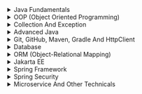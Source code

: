 [//]: # (Java Fundamentals)
<details>
  <summary>Java Fundamentals</summary>

  <ul>
  <details>
    <summary>JDK</summary>
    <ul>
      <li>JDK nima?</li>
      <li>JRE nima?</li>
      <li>JVM nima?</li>
    </ul>
  </details>

  <details>
    <summary>Data types</summary>
    <ul>
      <li>Primitive turlar nima?</li>
      <li>Data type ning default qiymatlari qanday?</li>
      <li>Java'da static va dynamic typing farqi nima?</li>
    </ul>
  </details>

  <details>
    <summary>String</summary>
    <ul>
      <li>`String` ning immutability xususiyati nima va nega muhim?</li>
      <li>`StringBuilder` va `StringBuffer` ni `String` bilan taqqoslaganda qanday afzalliklari bor?</li>
      <li>`String` ob'ektlar bilan ishlashda qanday performance muammolari yuzaga kelishi mumkin?</li>
    </ul>
  </details>

  <details>
    <summary>Methods</summary>
    <ul>
      <li>Method nima?</li>
      <li>Rekursiv method nima va u qachon kerak bo'ladi?</li>
      <li>Rekursiv va iterativ yondashuvlarni solishtiring.</li>
    </ul>
  </details>
  </ul>
</details>

[//]: # (OOP)
<details>
  <summary>OOP (Object Oriented Programming)</summary>

  <ul>
  <details>
    <summary>Programming Paradigms</summary>
    <ul>
      <li>OOP ning boshqa paradigmalar bilan farqi nima?</li>
      <li>Imperative va declarative programming o'rtasidagi farq nima?</li>
      <li>Functional programming va OOP qanday birlashtirilishi mumkin?</li>
    </ul>
  </details>

  <details>
    <summary>Class And Object</summary>
    <ul>
      <li>Class nima?</li>
      <li>Object nima va qanday yaratiladi?</li>
      <li>Instance va static a'zolar orasidagi farq nima?</li>
    </ul>
  </details>

  <details>
    <summary>Encapsulation</summary>
    <ul>
      <li>Encapsulation nima va u nega muhim?</li>
      <li>Getter va setterlar encapsulation bilan qanday ishlaydi?</li>
      <li>Encapsulation'ning amaliy qo'llanilishi qanday?</li>
    </ul>
  </details>

  <details>
    <summary>Inheritance</summary>
    <ul>
      <li>Inheritance nima va u qanday ishlaydi?</li>
      <li>Java'da single inheritance va multiple inheritance farqlari qanday?</li>
      <li>Super keyword qanday ishlatiladi?</li>
    </ul>
  </details>

  <details>
    <summary>Polymorphism</summary>
    <ul>
      <li>Polymorphism nima?</li>
      <li>Compile-time va run-time polymorphism o'rtasidagi farq nima?</li>
      <li>Overriding va overloading ni tushuntiring.</li>
    </ul>
  </details>

  <details>
    <summary>Abstraction</summary>
    <ul>
      <li>Abstraction nima va u qachon ishlatiladi?</li>
      <li>Abstract class va interface o'rtasidagi farq nima?</li>
      <li>Java'da abstraction qanday amalga oshiriladi?</li>
    </ul>
  </details>

  <details>
    <summary>Heap And Stack</summary>
    <ul>
      <li>Heap va Stack o'rtasidagi farq nima?</li>
      <li>Stack Overflow nima?</li>
      <li>Garbage Collection heapda qanday amalga oshiriladi?</li>
    </ul>
  </details>
  </ul>
</details>


[//]: # (Collection And Exception)
<details>
  <summary>Collection And Exception</summary>

  <ul>
  <details>
    <summary>Collections Framework</summary>
    <ul>
      <li>Collections Framework nima va u qanday ishlatiladi?</li>
      <li>List, Set, va Map o'rtasidagi asosiy farqlar nima?</li>
      <li>ArrayList va LinkedList ni solishtiring.</li>
      <li>HashMap va TreeMap ning afzalliklari va kamchiliklari qanday?</li>
    </ul>
  </details>

  <details>
    <summary>Generics</summary>
    <ul>
      <li>Java'da generics nima va ular nega kerak?</li>
      <li>Wildcard (`?`) genericsda qanday ishlatiladi?</li>
      <li>Generics bilan Type Safety qanday ta'minlanadi?</li>
    </ul>
  </details>

  <details>
    <summary>Exception Handling</summary>
    <ul>
      <li>Exception nima va uning turlari qanday?</li>
      <li>Checked va Unchecked exception o'rtasidagi farq nima?</li>
      <li>Try-catch blok qanday ishlaydi?</li>
      <li>Finally bloki qachon ishlatiladi?</li>
    </ul>
  </details>

  <details>
    <summary>Custom Exceptions</summary>
    <ul>
      <li>Custom exception yaratish qachon va qanday amalga oshiriladi?</li>
      <li>Exception chaining nima?</li>
      <li>Custom exception yaratishda `RuntimeException` yoki `Exception` dan foydalanishning afzalliklari qanday?</li>
    </ul>
  </details>
  </ul>
</details>


[//]: # (Advanced Java)
<details>
  <summary>Advanced Java</summary>

  <ul>
  <details>
    <summary>Multithreading</summary>
    <ul>
      <li>Multithreading nima?</li>
      <li>Thread yaratishning usullari qanday?</li>
    </ul>
  </details></ul>

  <ul><details>
    <summary>Java Time APIs</summary>
    <ul>
      <li>Java Time API qanday ishlaydi?</li>
      <li>LocalDate va LocalDateTime o'rtasidagi farq nima?</li>
      <li>ZonedDateTime qanday ishlatiladi?</li>
    </ul>
  </details></ul>

  <ul><details>
    <summary>IO/NIO</summary>
    <ul>
      <li>IO va NIO o'rtasidagi farq nima?</li>
      <li>Java NIO yordamida fayllarni qanday o'qib va yozib olish mumkin?</li>
    </ul>
  </details></ul>

[//]: # (Java 8 Futures And Functional Programming)
  <ul><details>
  <summary>Java 8 Futures And Functional Programming</summary>

  <ul>
  <details>
    <summary>Futures</summary>
    <ul>
      <li>Future nima va u qanday ishlatiladi?</li>
      <li>CompletableFuture nima va u Future'dan qanday farq qiladi?</li>
      <li>Futures bilan parallel hisob-kitoblarni qanday amalga oshirish mumkin?</li>
      <li>Future chaining qanday ishlaydi?</li>
    </ul>
  </details>

  <details>
    <summary>Functional Programming</summary>
    <ul>
      <li>Java'da functional programming nima?</li>
      <li>Lambda expressions qanday ishlaydi?</li>
      <li>Stream API nima va u qanday qo'llaniladi?</li>
      <li>Method reference nima va uni qachon ishlatish kerak?</li>
      <li>Functional interfaces nima va qanday misollar mavjud?</li>
    </ul>
  </details>
  </ul>
</details></ul>
  
  <ul><details>
    <summary>Memory Management</summary>
    <ul>
      <li>Java'da Garbage Collection qanday ishlaydi?</li>
      <li>Stack va Heap xotira o'rtasidagi farq nima?</li>
    </ul>
  </details></ul>

  <ul><details>
    <summary>JVM</summary>
    <ul>
      <li>JDK, JRE, JVM nima? yani farqlari nima?</li>
      <li>Ular bir-birlariga qanday bog'liq? Yani vazifasi bo'lak va bir-birlarisiz ishlay oladimi o'z vazifalari ustiga?</li>
      <li>Dev Tools nima? nimaga kerak u? ichida nimalar bor?</li>
      <li>JVM xotirani qanday boshqaradi?</li>
      <li>Byte Code nima?</li>
      <li>jar file nima? uning byte code dan qanday farqi bor?</li>
    </ul>
</details></ul>
</details>

[//]: # (Git, GitHub, Maven, Gradle And HttpClient)
<details>
  <summary>Git, GitHub, Maven, Gradle And HttpClient</summary>

  <ul>
  <details>
    <summary>Git</summary>
    <ul>
      <li>Git nima va u qanday ishlaydi?</li>
      <li>Git lifecycle bosqichlari qanday?</li>
      <li>Git'da `commit`, `push`, va `pull` amallari qanday farqlanadi?</li>
      <li>Git branchlar bilan qanday ishlash mumkin?</li>
    </ul>
  </details>

  <details>
    <summary>GitHub</summary>
    <ul>
      <li>GitHub nima va u qanday afzalliklarni taqdim etadi?</li>
      <li>GitHub repository yaratish va unga kod yuklash jarayoni qanday?</li>
      <li>Pull request va issue'lar qanday ishlaydi?</li>
      <li>GitHub Actions nima va u qanday ishlatiladi?</li>
    </ul>
  </details>

  <details>
    <summary>Maven</summary>
    <ul>
      <li>Maven nima va u qachon ishlatiladi?</li>
      <li>`pom.xml` fayli nimani anglatadi va qanday sozlanadi?</li>
      <li>Dependency management Maven'da qanday amalga oshiriladi?</li>
      <li>Lifecycle bosqichlari Maven'da qanday ishlaydi?</li>
    </ul>
  </details>

  <details>
    <summary>Gradle</summary>
    <ul>
      <li>Gradle nima va u Maven'dan qanday farq qiladi?</li>
      <li>`build.gradle` fayli qanday ishlaydi va konfiguratsiya qilinadi?</li>
      <li>Gradle'da tasks va dependencies qanday boshqariladi?</li>
      <li>Gradle bilan multi-module loyihalar qanday yaratiladi?</li>
    </ul>
  </details>

  <details>
    <summary>HttpClient</summary>
    <ul>
      <li>Java HttpClient nima va u qanday ishlatiladi?</li>
      <li>GET va POST so'rovlarini HttpClient orqali qanday yuborish mumkin?</li>
      <li>HttpClient bilan asinxron so'rovlar qanday amalga oshiriladi?</li>
      <li>Response handling HttpClient bilan qanday ishlaydi?</li>
    </ul>
  </details>
  </ul>
</details>

[//]: # (Database)
<details>
<summary>Database </summary>

</details>


[//]: # (ORM)
<details>
  <summary>ORM (Object-Relational Mapping)</summary>

  <ul>
  <details>
    <summary>Introduction to ORM</summary>
    <ul>
      <li>ORM nima va u qanday ishlaydi?</li>
      <li>ORM'ning afzalliklari va kamchiliklari qanday?</li>
      <li>Manual SQL yozish va ORM o'rtasidagi farq nima?</li>
    </ul>
  </details>

  <details>
    <summary>Hibernate</summary>
    <ul>
      <li>Hibernate nima va u qachon ishlatiladi?</li>
      <li>Hibernate'da `Session` va `SessionFactory` nima?</li>
      <li>Lazy va Eager loading o'rtasidagi farq nima?</li>
      <li>Entity annotation'lari nima va u qanday ishlatiladi?</li>
      <li>Hibernate Query Language (HQL) nima?</li>
    </ul>
  </details>

  <details>
    <summary>JPA (Java Persistence API)</summary>
    <ul>
      <li>JPA nima va u Hibernate'dan qanday farq qiladi?</li>
      <li>Entity lifecycle bosqichlari qanday?</li>
      <li>`@Entity`, `@Table`, va boshqa JPA annotation'lari qanday ishlatiladi?</li>
      <li>JPQL (Java Persistence Query Language) nima?</li>
      <li>Spring Data JPA haqida tushuncha bering.</li>
    </ul>
  </details>
  </ul>
</details>

[//]: # (Jakarta EE)
<details>
<summary>Jakarta EE</summary>

</details>

[//]: # (Spring Framework)
<details>
<summary>Spring Framework</summary>

</details>

[//]: # (Spring Security)
<details>
<summary>Spring Security</summary>

</details>

[//]: # (Microservice And Other Technicals)
<details>
<summary>Microservice And Other Technicals</summary>

</details>

